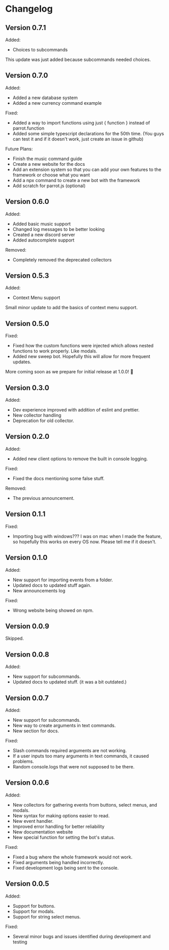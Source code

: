 # Changelog

## Version 0.7.1

Added:
- Choices to subcommands

This update was just added because subcommands needed choices.

## Version 0.7.0

Added:
- Added a new database system
- Added a new currency command example

Fixed:
- Added a way to import functions using just { function } instead of parrot.function
- Added some simple typescript declarations for the 50th time. (You guys can test it and if it doesn't work, just create an issue in github)

Future Plans:
- Finish the music command guide
- Create a new website for the docs
- Add an extension system so that you can add your own features to the framework or choose what you want
- Add a npx command to create a new bot with the framework
- Add scratch for parrot.js (optional)

## Version 0.6.0

Added:

- Added basic music support
- Changed log messages to be better looking
- Created a new discord server
- Added autocomplete support

Removed:

- Completely removed the deprecated collectors

## Version 0.5.3

Added:

- Context Menu support

Small minor update to add the basics of context menu support.

## Version 0.5.0

Fixed:

- Fixed how the custom functions were injected which allows nested functions to work properly. Like modals.
- Added new sweep bot. Hopefully this will allow for more frequent updates.

More coming soon as we prepare for initial release at 1.0.0! 🎉

## Version 0.3.0

Added:

- Dev experience improved with addition of eslint and prettier.
- New collector handling
- Deprecation for old collector.

## Version 0.2.0

Added:

- Added new client options to remove the built in console logging.

Fixed:

- Fixed the docs mentioning some false stuff.

Removed:

- The previous announcement.

## Version 0.1.1

Fixed:

- Importing bug with windows??? I was on mac when I made the feature, so hopefully this works on every OS now. Please tell me if it doesn't.

## Version 0.1.0

Added:

- New support for importing events from a folder.
- Updated docs to updated stuff again.
- New announcements log

Fixed:

- Wrong website being showed on npm.

## Version 0.0.9

Skipped.

## Version 0.0.8

Added:

- New support for subcommands.
- Updated docs to updated stuff. (it was a bit outdated.)

## Version 0.0.7

Added:

- New support for subcommands.
- New way to create arguments in text commands.
- New section for docs.

Fixed:

- Slash commands required arguments are not working.
- If a user inputs too many arguments in text commands, it caused problems.
- Random console.logs that were not supposed to be there.

## Version 0.0.6

Added:

- New collectors for gathering events from buttons, select menus, and modals.
- New syntax for making options easier to read.
- New event handler.
- Improved error handling for better reliability
- New documentation website
- New special function for setting the bot's status.

Fixed:

- Fixed a bug where the whole framework would not work.
- Fixed arguments being handled incorrectly.
- Fixed development logs being sent to the console.

## Version 0.0.5

Added:

- Support for buttons.
- Support for modals.
- Support for string select menus.

Fixed:

- Several minor bugs and issues identified during development and testing
